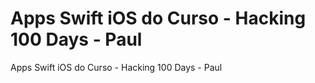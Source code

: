 # Apps Swift iOS do Curso - Hacking 100 Days - Paul

Apps Swift iOS do Curso - Hacking 100 Days - Paul
